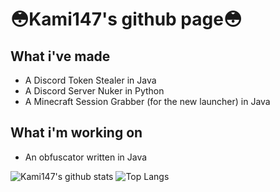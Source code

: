 <h1>😳Kami147's github page😳</h1>

<h2>What i've made</h2>
<ul>
  <li>A Discord Token Stealer in Java</li>
  <li>A Discord Server Nuker in Python</li>
  <li>A Minecraft Session Grabber (for the new launcher) in Java</li>
</ul>
<h2>What i'm working on</h2>
<ul>
  <li>An obfuscator written in Java</li>
</ul>

![Kami147's github stats](https://github-readme-stats.vercel.app/api?username=Kami147&show_icons=true&theme=synthwave)
![Top Langs](https://github-readme-stats.vercel.app/api/top-langs/?username=Kami147&theme=synthwave)
